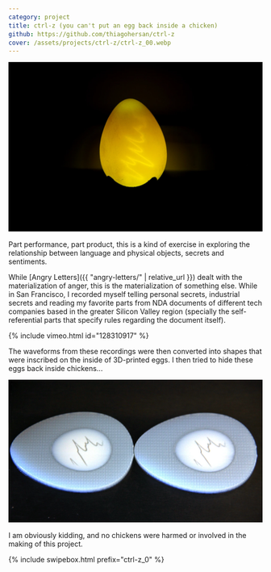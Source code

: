 ```yaml
---
category: project
title: ctrl-z (you can't put an egg back inside a chicken)
github: https://github.com/thiagohersan/ctrl-z
cover: /assets/projects/ctrl-z/ctrl-z_00.webp
---
```

![](/assets/projects/ctrl-z/ctrl-z_02.webp)

Part performance, part product, this is a kind of exercise in exploring the relationship between language and physical objects, secrets and sentiments.

While [Angry Letters]({{ "angry-letters/" | relative_url }}) dealt with the materialization of anger, this is the materialization of something else. While in San Francisco, I recorded myself telling personal secrets, industrial secrets and reading my favorite parts from NDA documents of different tech companies based in the greater Silicon Valley region (specially the self-referential parts that specify rules regarding the document itself).

{% include vimeo.html id="128310917" %}

The waveforms from these recordings were then converted into shapes that were inscribed on the inside of 3D-printed eggs. I then tried to hide these eggs back inside chickens...

![](/assets/projects/ctrl-z/ctrl-z_egg.webp)

I am obviously kidding, and no chickens were harmed or involved in the making of this project.

{% include swipebox.html prefix="ctrl-z_0" %}
